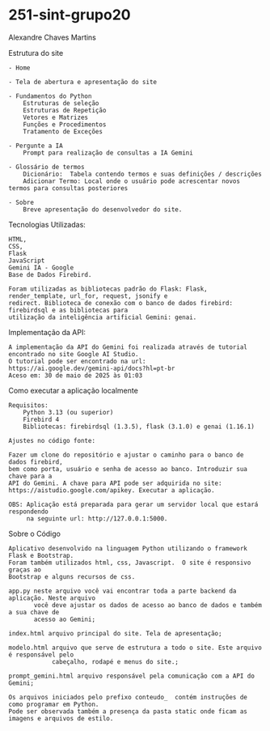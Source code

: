 # 251-sint-grupo20
Alexandre Chaves Martins

Estrutura do site

    - Home

    - Tela de abertura e apresentação do site

    - Fundamentos do Python
        Estruturas de seleção
        Estruturas de Repetição
        Vetores e Matrizes
        Funções e Procedimentos
        Tratamento de Exceções

    - Pergunte a IA
        Prompt para realização de consultas a IA Gemini

    - Glossário de termos
        Dicionário:  Tabela contendo termos e suas definições / descrições
        Adicionar Termo: Local onde o usuário pode acrescentar novos termos para consultas posteriores

    - Sobre
        Breve apresentação do desenvolvedor do site.

Tecnologias Utilizadas:

	HTML,
	CSS,
	Flask
	JavaScript
	Gemini IA - Google
	Base de Dados Firebird.

    Foram utilizadas as bibliotecas padrão do Flask: Flask, render_template, url_for, request, jsonify e
    redirect. Biblioteca de conexão com o banco de dados firebird: firebirdsql e as bibliotecas para
    utilização da inteligência artificial Gemini: genai.

Implementação da API:

    A implementação da API do Gemini foi realizada através de tutorial encontrado no site Google AI Studio.
    O tutorial pode ser encontrado na url:
    https://ai.google.dev/gemini-api/docs?hl=pt-br
    Aceso em: 30 de maio de 2025 às 01:03

Como executar a aplicação localmente

    Requisitos:
    	Python 3.13 (ou superior)
	    Firebird 4
	    Bibliotecas: firebirdsql (1.3.5), flask (3.1.0) e genai (1.16.1)

    Ajustes no código fonte:

    Fazer um clone do repositório e ajustar o caminho para o banco de dados firebird,
    bem como porta, usuário e senha de acesso ao banco. Introduzir sua chave para a
    API do Gemini. A chave para API pode ser adquirida no site:
    https://aistudio.google.com/apikey. Executar a aplicação.

    OBS: Aplicação está preparada para gerar um servidor local que estará respondendo
         na seguinte url: http://127.0.0.1:5000.

Sobre o Código

    Aplicativo desenvolvido na linguagem Python utilizando o framework Flask e Bootstrap.
    Foram também utilizados html, css, Javascript.  O site é responsivo graças ao
    Bootstrap e alguns recursos de css.

    app.py neste arquivo você vai encontrar toda a parte backend da aplicação. Neste arquivo
           você deve ajustar os dados de acesso ao banco de dados e também a sua chave de
           acesso ao Gemini;

    index.html arquivo principal do site. Tela de apresentação;

    modelo.html arquivo que serve de estrutura a todo o site. Este arquivo é responsável pelo
                cabeçalho, rodapé e menus do site.;

    prompt_gemini.html arquivo responsável pela comunicação com a API do Gemini;
    
    Os arquivos iniciados pelo prefixo conteudo_  contém instruções de como programar em Python.
    Pode ser observada também a presença da pasta static onde ficam as imagens e arquivos de estilo.

